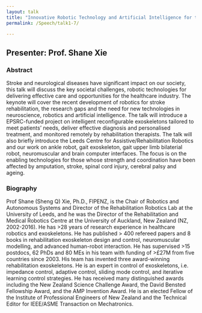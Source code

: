 ```yaml
---
layout: talk
title: "Innovative Robotic Technology and Artificial Intelligence for the Future of Healthcare"
permalink: /Speech/talk1-7/

---
```


<div class="talk-container">
    <div class="talk-header">
        <h2>Presenter: Prof. Shane Xie</h2>
    </div>
    <h3>Abstract</h3>
    <p>
Stroke and neurological diseases have significant impact on our society, this talk will discuss the key societal challenges, robotic technologies for delivering effective care and opportunities for the healthcare industry. The keynote will cover the recent development of robotics for stroke rehabilitation, the research gaps and the need for new technologies in neuroscience, robotics and artificial intelligence. The talk will introduce a EPSRC-funded project on intelligent reconfigurable exoskeletons tailored to meet patients’ needs, deliver effective diagnosis and personalised treatment, and monitored remotely by rehabilitation therapists. The talk will also briefly introduce the Leeds Centre for Assistive/Rehabilitation Robotics and our work on ankle robot, gait exoskeleton, gait upper limb bilaterial robot, neuromuscular and brain computer interfaces. The focus is on the enabling technologies for those whose strength and coordination have been affected by amputation, stroke, spinal cord injury, cerebral palsy and ageing.
    </p>
    <h3>Biography</h3>
    <p>
Prof Shane (Sheng Q) Xie, Ph.D., FIPENZ, is the Chair of Robotics and Autonomous Systems and Director of the Rehabilitation Robotics Lab at the University of Leeds, and he was the Director of the Rehabilitation and Medical Robotics Centre at the University of Auckland, New Zealand (NZ, 2002-2016). He has >28 years of research experience in healthcare robotics and exoskeletons. He has published > 400 refereed papers and 8 books in rehabilitation exoskeleton design and control, neuromuscular modelling, and advanced human-robot interaction. He has supervised >15 postdocs, 62 PhDs and 80 MEs in his team with funding of >£27M from five countries since 2003. His team has invented three award-winning rehabilitation exoskeletons. He is an expert in control of exoskeletons, i.e. impedance control, adaptive control, sliding mode control, and iterative learning control strategies. He has received many distinguished awards including the New Zealand Science Challenge Award, the David Bensted Fellowship Award, and the AMP Invention Award. He is an elected Fellow of the Institute of Professional Engineers of New Zealand and the Technical Editor for IEEE/ASME Transaction on Mechatronics.
    </p>
</div>


